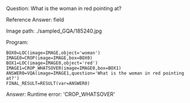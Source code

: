 Question: What is the woman in red pointing at?

Reference Answer: field

Image path: ./sampled_GQA/185240.jpg

Program:

```
BOX0=LOC(image=IMAGE,object='woman')
IMAGE0=CROP(image=IMAGE,box=BOX0)
BOX1=LOC(image=IMAGE0,object='red')
IMAGE1=CROP_WHATSOVER(image=IMAGE0,box=BOX1)
ANSWER0=VQA(image=IMAGE1,question='What is the woman in red pointing at?')
FINAL_RESULT=RESULT(var=ANSWER0)
```
Answer: Runtime error: 'CROP_WHATSOVER'

